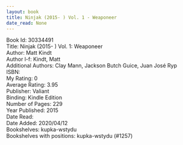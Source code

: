 ```yaml
---
layout: book
title: Ninjak (2015- ) Vol. 1 - Weaponeer
date_read: None
---
```


Book Id: 30334491<br />
Title: Ninjak (2015- ) Vol. 1: Weaponeer<br />
Author: Matt Kindt<br />
Author l-f: Kindt, Matt<br />
Additional Authors: Clay Mann, Jackson Butch Guice, Juan José Ryp<br />
ISBN: <br />
My Rating: 0<br />
Average Rating: 3.95<br />
Publisher: Valiant<br />
Binding: Kindle Edition<br />
Number of Pages: 229<br />
Year Published: 2015<br />
Date Read: <br />
Date Added: 2020/04/12<br />
Bookshelves: kupka-wstydu<br />
Bookshelves with positions: kupka-wstydu (#1257)<br />

